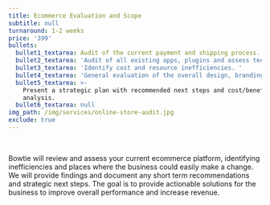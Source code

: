 ```yaml
---
title: Ecommerce Evaluation and Scope
subtitle: null
turnaround: 1-2 weeks
price: '399'
bullets:
  bullet1_textarea: Audit of the current payment and shipping process.
  bullet2_textarea: 'Audit of all existing apps, plugins and assess technical debt.'
  bullet3_textarea: 'Identify cost and resource inefficiencies. '
  bullet4_textarea: 'General evaluation of the overall design, branding, and user experience. '
  bullet5_textarea: >-
    Present a strategic plan with recommended next steps and cost/benefit
    analysis.
  bullet6_textarea: null
img_path: /img/services/online-store-audit.jpg
exclude: true
---
```

<p>&nbsp;</p>
<p dir="ltr">Bowtie will review and assess your current ecommerce platform, identifying inefficiencies and places where the business could easily make a change. We will provide findings and document any short term recommendations and strategic next steps. The goal is to provide actionable solutions for the business to improve overall performance and increase revenue.</p>
